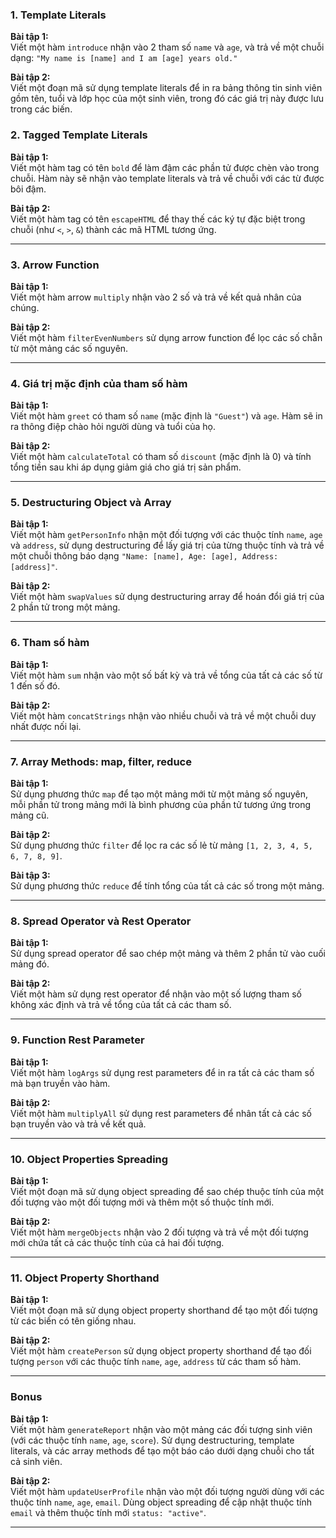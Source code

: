 

### **1. Template Literals**

**Bài tập 1:**  
Viết một hàm `introduce` nhận vào 2 tham số `name` và `age`, và trả về một chuỗi dạng: `"My name is [name] and I am [age] years old."`

**Bài tập 2:**  
Viết một đoạn mã sử dụng template literals để in ra bảng thông tin sinh viên gồm tên, tuổi và lớp học của một sinh viên, trong đó các giá trị này được lưu trong các biến.

### **2. Tagged Template Literals**

**Bài tập 1:**  
Viết một hàm tag có tên `bold` để làm đậm các phần tử được chèn vào trong chuỗi. Hàm này sẽ nhận vào template literals và trả về chuỗi với các từ được bôi đậm.

**Bài tập 2:**  
Viết một hàm tag có tên `escapeHTML` để thay thế các ký tự đặc biệt trong chuỗi (như `<`, `>`, `&`) thành các mã HTML tương ứng.

---

### **3. Arrow Function**

**Bài tập 1:**  
Viết một hàm arrow `multiply` nhận vào 2 số và trả về kết quả nhân của chúng.

**Bài tập 2:**  
Viết một hàm `filterEvenNumbers` sử dụng arrow function để lọc các số chẵn từ một mảng các số nguyên.

---

### **4. Giá trị mặc định của tham số hàm**

**Bài tập 1:**  
Viết một hàm `greet` có tham số `name` (mặc định là `"Guest"`) và `age`. Hàm sẽ in ra thông điệp chào hỏi người dùng và tuổi của họ.

**Bài tập 2:**  
Viết một hàm `calculateTotal` có tham số `discount` (mặc định là 0) và tính tổng tiền sau khi áp dụng giảm giá cho giá trị sản phẩm.

---

### **5. Destructuring Object và Array**

**Bài tập 1:**  
Viết một hàm `getPersonInfo` nhận một đối tượng với các thuộc tính `name`, `age` và `address`, sử dụng destructuring để lấy giá trị của từng thuộc tính và trả về một chuỗi thông báo dạng `"Name: [name], Age: [age], Address: [address]"`.

**Bài tập 2:**  
Viết một hàm `swapValues` sử dụng destructuring array để hoán đổi giá trị của 2 phần tử trong một mảng.

---

### **6. Tham số hàm**

**Bài tập 1:**  
Viết một hàm `sum` nhận vào một số bất kỳ và trả về tổng của tất cả các số từ 1 đến số đó.

**Bài tập 2:**  
Viết một hàm `concatStrings` nhận vào nhiều chuỗi và trả về một chuỗi duy nhất được nối lại.

---

### **7. Array Methods: map, filter, reduce**

**Bài tập 1:**  
Sử dụng phương thức `map` để tạo một mảng mới từ một mảng số nguyên, mỗi phần tử trong mảng mới là bình phương của phần tử tương ứng trong mảng cũ.

**Bài tập 2:**  
Sử dụng phương thức `filter` để lọc ra các số lẻ từ mảng `[1, 2, 3, 4, 5, 6, 7, 8, 9]`.

**Bài tập 3:**  
Sử dụng phương thức `reduce` để tính tổng của tất cả các số trong một mảng.

---

### **8. Spread Operator và Rest Operator**

**Bài tập 1:**  
Sử dụng spread operator để sao chép một mảng và thêm 2 phần tử vào cuối mảng đó.

**Bài tập 2:**  
Viết một hàm sử dụng rest operator để nhận vào một số lượng tham số không xác định và trả về tổng của tất cả các tham số.

---

### **9. Function Rest Parameter**

**Bài tập 1:**  
Viết một hàm `logArgs` sử dụng rest parameters để in ra tất cả các tham số mà bạn truyền vào hàm.

**Bài tập 2:**  
Viết một hàm `multiplyAll` sử dụng rest parameters để nhân tất cả các số bạn truyền vào và trả về kết quả.

---

### **10. Object Properties Spreading**

**Bài tập 1:**  
Viết một đoạn mã sử dụng object spreading để sao chép thuộc tính của một đối tượng vào một đối tượng mới và thêm một số thuộc tính mới.

**Bài tập 2:**  
Viết một hàm `mergeObjects` nhận vào 2 đối tượng và trả về một đối tượng mới chứa tất cả các thuộc tính của cả hai đối tượng.

---

### **11. Object Property Shorthand**

**Bài tập 1:**  
Viết một đoạn mã sử dụng object property shorthand để tạo một đối tượng từ các biến có tên giống nhau.

**Bài tập 2:**  
Viết một hàm `createPerson` sử dụng object property shorthand để tạo đối tượng `person` với các thuộc tính `name`, `age`, `address` từ các tham số hàm.

---

### **Bonus**

**Bài tập 1:**  
Viết một hàm `generateReport` nhận vào một mảng các đối tượng sinh viên (với các thuộc tính `name`, `age`, `score`). Sử dụng destructuring, template literals, và các array methods để tạo một báo cáo dưới dạng chuỗi cho tất cả sinh viên.

**Bài tập 2:**  
Viết một hàm `updateUserProfile` nhận vào một đối tượng người dùng với các thuộc tính `name`, `age`, `email`. Dùng object spreading để cập nhật thuộc tính `email` và thêm thuộc tính mới `status: "active"`.

---
